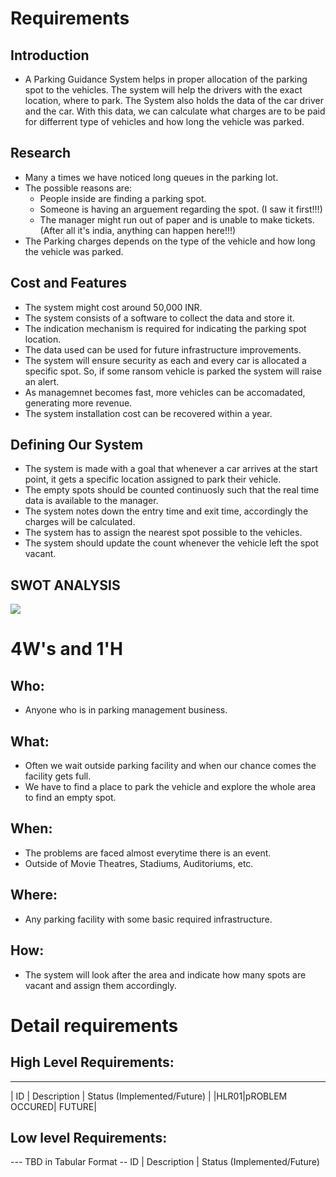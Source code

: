 # Requirements
## Introduction


* A Parking Guidance System helps in proper allocation of the parking spot to the vehicles. The system will help the drivers with the exact location, where to park. The System also holds the data of the car driver and the car. With this data, we can calculate what charges are to be paid for differrent type of vehicles and how long the vehicle was parked.

## Research

* Many a times we have noticed long queues in the parking lot.
* The possible reasons are:
    * People inside are finding a parking spot.
    * Someone is having an arguement regarding the spot. (I saw it first!!!)
    * The manager might run out of paper and is unable to make tickets.(After all it's india, anything can happen here!!!)
* The Parking charges depends on the type of the vehicle and how long the vehicle was parked.

## Cost and Features
* The system might cost around 50,000 INR.
* The system consists of a software to collect the data and store it.
* The indication mechanism is required for indicating the parking spot location.
* The data used can be used for future infrastructure improvements.
* The system will ensure security as each and every car is allocated a specific spot. So, if some ransom vehicle is parked the system will raise an alert.
* As managemnet becomes fast, more vehicles can be accomadated, generating more revenue.
* The system installation cost can be recovered within a year.


## Defining Our System
* The system is made with a goal that whenever a car arrives at the start point, it gets a specific location assigned to park their vehicle.
* The empty spots should be counted continuosly such that the real time data is available to the manager.
* The system notes down the entry time and exit time, accordingly the charges will be calculated.
* The system has to assign the nearest spot possible to the vehicles.
* The system should update the count whenever the vehicle left the spot vacant.

## SWOT ANALYSIS
<img src="https://github.com/Dhyey-Hulk/LTTS-MiniProject/blob/master/Images_Videos/Parking management.png">

# 4W&#39;s and 1&#39;H

## Who:
* Anyone who is in parking management business.
## What:

* Often we wait outside parking facility and when our chance comes the facility gets full.
* We have to find a place to park the vehicle and explore the whole area to find an empty spot. 

## When:

* The problems are faced almost everytime there is an event. 
* Outside of Movie Theatres, Stadiums, Auditoriums, etc.

## Where:

* Any parking facility with some basic required infrastructure.

## How:

* The system will look after the area and indicate how many spots are vacant and assign them accordingly.

# Detail requirements
## High Level Requirements:
--- 
| ID | Description | Status (Implemented/Future) |
|HLR01|pROBLEM OCCURED| FUTURE|


##  Low level Requirements:
--- TBD in Tabular Format 
-- ID | Description | Status (Implemented/Future)
